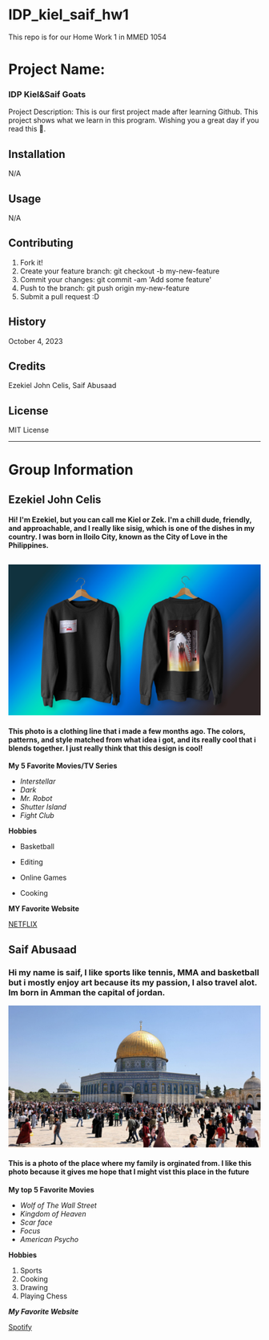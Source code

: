 # IDP_kiel_saif_hw1
This repo is for our Home Work 1 in MMED 1054

# Project Name:  
### IDP Kiel&Saif Goats 

Project Description: This is our first project made after learning Github. This project shows what we learn in this program. Wishing you a great day if you read this 🦾.

## Installation 

N/A

## Usage 

N/A

## Contributing

1. Fork it!
2. Create your feature branch: git checkout -b my-new-feature
3. Commit your changes: git commit -am 'Add some feature'
4. Push to the branch: git push origin my-new-feature
5. Submit a pull request :D

## History

October 4, 2023

## Credits 

Ezekiel John Celis, Saif Abusaad

## License 

MIT License


---


# Group Information

## Ezekiel John Celis

#### Hi! I'm Ezekiel, but you can call me Kiel or Zek. I'm a chill dude, friendly, and approachable, and I really like sisig, which is one of the dishes in my country. I was born in Iloilo City, known as the City of Love in the Philippines.

##

![DescribeThis](images/cloth.jpg)

#### This photo is a clothing line that i made a few months ago. The colors, patterns, and style matched from what idea i got, and its really cool that i blends together. I just really think that this design is cool!

**My 5 Favorite Movies/TV Series**

* *Interstellar*
* *Dark*
* *Mr. Robot*
* *Shutter Island*
* *Fight Club*


__Hobbies__

- Basketball 
+ Editing 
- Online Games
* Cooking 

**MY Favorite Website**

[NETFLIX](www.netflix.com)

##
##

## Saif Abusaad

### Hi my name is saif, I like sports like tennis, MMA and basketball but i mostly enjoy art because its my passion, I also travel alot. Im born in Amman the capital of jordan. 

![DescribeThis](images/jerusalem.jpg)

#### This is a photo of the place where my family is orginated from. I like this photo because it gives me hope that I might vist this place in the future

**My top 5 Favorite Movies**

* *Wolf of The Wall Street*
* *Kingdom of Heaven*
* *Scar face*
* *Focus*
* *American Psycho*

__Hobbies__

1. Sports
2. Cooking
3. Drawing 
4. Playing Chess

***My Favorite Website***

[Spotify](www.spotify.com)